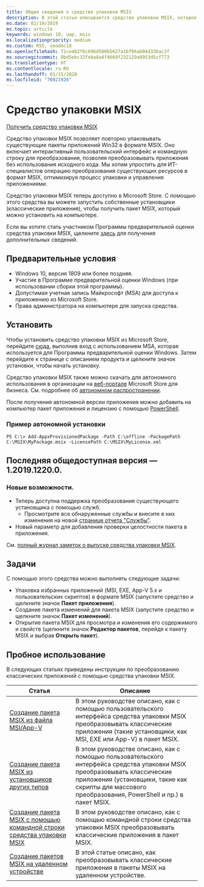 ```yaml
---
title: Общие сведения о средстве упаковки MSIX
description: В этой статье описывается средство упаковки MSIX, которое позволяет переупаковывать существующие классические приложения Windows в формат MSIX.
ms.date: 02/19/2019
ms.topic: article
keywords: windows 10, uwp, msix
ms.localizationpriority: medium
ms.custom: RS5, seodec18
ms.openlocfilehash: 71ce462f6c696d500b5627a1bf96ab04d336ac3f
ms.sourcegitcommit: 0bd5ebc32feba8a4f4669f232129a8953d5cf773
ms.translationtype: HT
ms.contentlocale: ru-RU
ms.lasthandoff: 01/15/2020
ms.locfileid: "76021926"
---
```

# <a name="msix-packaging-tool"></a>Средство упаковки MSIX 

<div class="nextstepaction"><p><a class="x-hidden-focus" href="https://www.microsoft.com/p/msix-packaging-tool/9n5lw3jbcxkf" data-linktype="external">Получить средство упаковки MSIX</a></p></div>

Средство упаковки MSIX позволяет повторно упаковывать существующие пакеты приложений Win32 в формате MSIX. Оно включает интерактивный пользовательский интерфейс и командную строку для преобразования, позволяя преобразовывать приложения без использования исходного кода. Мы хотим упростить для ИТ-специалистов операцию преобразования существующих ресурсов в формат MSIX, оптимизируя процесс упаковки и управления приложениями.

Средство упаковки MSIX теперь доступно в Microsoft Store. С помощью этого средства вы можете запустить собственные установщики (классические приложения), чтобы получить пакет MSIX, который можно установить на компьютере.

Если вы хотите стать участником Программы предварительной оценки средства упаковки MSIX, щелкните [здесь](insider-program.md) для получения дополнительных сведений.

## <a name="prerequisites"></a>Предварительные условия

- Windows 10, версия 1809 или более поздняя.
- Участие в Программе предварительной оценки Windows (при использовании сборки этой программы).
- Допустимая учетная запись Майкрософт (MSA) для доступа к приложению из Microsoft Store. 
- Права администратора на компьютере для запуска средства.
 
 ## <a name="install"></a>Установить
 
Чтобы установить средство упаковки MSIX из Microsoft Store, перейдите [сюда](https://www.microsoft.com/p/msix-packaging-tool/9n5lw3jbcxkf), выполнив вход с использованием MSA, которая используется для Программы предварительной оценки Windows. Затем перейдите к странице с описанием продукта и щелкните значок установки, чтобы начать установку.

Средство упаковки MSIX также можно скачать для автономного использования в организации на [веб-портале](https://businessstore.microsoft.com/) Microsoft Store для бизнеса. См. подробнее об [автономном распространении](https://docs.microsoft.com/microsoft-store/distribute-offline-apps#download-an-offline-licensed-app).

После получения автономной версии приложения можно добавить на компьютер пакет приложения и лицензию с помощью [PowerShell](https://docs.microsoft.com/powershell/module/dism/add-appxprovisionedpackage?view=win10-ps). 

### <a name="example-of-offline-installation"></a>Пример автономной установки
```
PS C:\> Add-AppxProvisionedPackage -Path C:\offline -PackagePath C:\MSIX\MyPackage.msix -LicensePath C:\MSIX\MyLicense.xml
```
 
## <a name="latest-public-version---1201912200"></a>Последняя общедоступная версия — 1.2019.1220.0.

### <a name="new-features"></a>Новые возможности.
- Теперь доступна поддержка преобразования существующего установщика с помощью служб.
  - Просмотрите все обнаруженные службы и внесите в них изменения на новой [странице отчета "Службы"](https://docs.microsoft.com/windows/msix/packaging-tool/convert-an-installer-with-services).
- Новый параметр для добавления проверки целостности пакета в приложения.

См. [полный журнал заметок о выпуске средства упаковки MSIX](release-notes/history.md).

 ## <a name="tasks"></a>Задачи
 
С помощью этого средства можно выполнять следующие задачи:
 
- Упаковка избранных приложений (MSI, EXE, App-V 5.x и пользовательских скриптов) в формате MSIX (запустите средство и щелкните значок **Пакет приложения**).
- Создание пакета изменений для пакета MSIX (запустите средство и щелкните значок **Пакет изменений**). 
- Открытие пакета MSIX для просмотра и изменения его содержимого и свойств (щелкните значок **Редактор пакетов**, перейдя к пакету MSIX и выбрав **Открыть пакет**).

## <a name="try-it-out"></a>Пробное использование 

В следующих статьях приведены инструкции по преобразованию классических приложений с помощью средства упаковки MSIX. 

| Статья | Описание |
|-------|-------------|
| [Создание пакета MSIX из файла MSI/App-V](create-app-package-MSI-VM.md) | В этом руководстве описано, как с помощью пользовательского интерфейса средства упаковки MSIX преобразовывать классические приложения (такие установщики, как MSI, EXE или App-V) в пакет MSIX. |
| [Создание пакета MSIX из установщиков других типов](create-other-installer.md) | В этом руководстве описано, как с помощью пользовательского интерфейса средства упаковки MSIX преобразовывать классические приложения (установщики, такие как скрипты для массового преобразования, PowerShell и пр.) в пакет MSIX. |
| [Создание пакета MSIX с помощью командной строки средства упаковки MSIX](package-conversion-cli.md) | В этом руководстве описано, как с помощью командной строки средства упаковки MSIX преобразовывать классические приложения в пакет MSIX. |
| [Создание пакетов MSIX на удаленном устройстве](remote-conversion-setup.md) | В этой статье описано, как преобразовывать классические приложения в пакеты MSIX на удаленном устройстве. |
